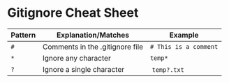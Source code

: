 # Gitignore Cheat Sheet

| Pattern | Explanation/Matches             | Example               |
| ------- | ------------------------------- | --------------------- |
| `#`     | Comments in the .gitignore file | `# This is a comment` |
| `*`     | Ignore any character            | `temp*`               |
| `?`     | Ignore a single character       |  `temp?.txt`          |
